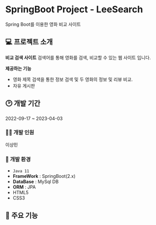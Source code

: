 # SpringBoot Project - LeeSearch
Spring Boot를 이용한 영화 비교 사이트


## 💻 프로젝트 소개
**비교 검색 사이트**
검색어를 통해 영화를 검색, 비교할 수 있는 웹 사이트 입니다.

**제공하는 기능**
- 영화 제목 검색을 통한 정보 검색 및 두 영화의 정보 및 리뷰 비교.
- 자유 게시판

## 🕑 개발 기간
2022-09-17 ~ 2023-04-03

### 🧑🏻 개발 인원
이상민

### 🔧 개발 환경

- `Java 11`
- **FrameWork** : SpringBoot(2.x)
- **DataBase** : MySql DB
- **ORM** : JPA
- HTML5
- CSS3

## 📌 주요 기능
